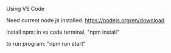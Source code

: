 Using VS Code

Need current node.js installed.
https://nodejs.org/en/download

install npm:
in vs code terminal, "npm install"

to run program:
"npm run start"
